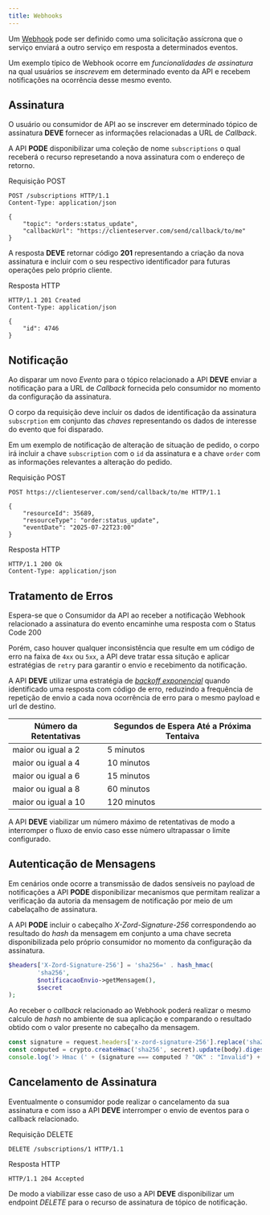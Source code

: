 ```yaml
---
title: Webhooks
---
```


Um [Webhook](https://swagger.io/docs/specification/v3_0/callbacks/) pode ser definido como uma solicitação assícrona que o serviço enviará a outro serviço em resposta a determinados eventos.

Um exemplo típico de Webhook ocorre em *funcionalidades de assinatura* na qual usuários se *inscrevem* em determinado evento da API e recebem notificações na ocorrência desse mesmo evento.

## Assinatura

O usuário ou consumidor de API ao se inscrever em determinado tópico de assinatura **DEVE** fornecer as informações relacionadas a URL de *Callback*.

A API **PODE** disponibilizar uma coleção de nome `subscriptions` o qual receberá o recurso represetando a nova assinatura com o endereço de retorno.


Requisição POST

```
POST /subscriptions HTTP/1.1
Content-Type: application/json

{
    "topic": "orders:status_update",
    "callbackUrl": "https://clienteserver.com/send/callback/to/me"
}
```

A resposta **DEVE** retornar código **201** representando a criação da nova assinatura e incluir com o seu respectivo identificador para futuras operações pelo próprio cliente.

Resposta HTTP
```
HTTP/1.1 201 Created
Content-Type: application/json

{       
    "id": 4746
}
```

## Notificação

Ao disparar um novo *Evento* para o tópico relacionado a API **DEVE** enviar a notificação para a URL de *Callback* fornecida pelo consumidor no momento da configuração da assinatura.

O corpo da requisição deve incluir os dados de identificação da assinatura `subscrption` em conjunto das *chaves* representando os dados de interesse do evento que foi disparado.

Em um exemplo de notificação de alteração de situação de pedido, o corpo irá incluir a chave `subscription` com o `id` da assinatura e a chave `order` com as informações relevantes a alteração do pedido.

Requisição POST

```
POST https://clienteserver.com/send/callback/to/me HTTP/1.1

{       
    "resourceId": 35689,
    "resourceType": "order:status_update",
    "eventDate": "2025-07-22T23:00"
}
```

Resposta HTTP

```
HTTP/1.1 200 Ok
Content-Type: application/json
```

## Tratamento de Erros

Espera-se que o Consumidor da API ao receber a notificação Webhook relacionado a assinatura do evento encaminhe uma resposta com o Status Code 200

Porém, caso houver qualquer inconsistência que resulte em um código de erro na faixa de `4xx` ou `5xx`, a API deve tratar essa situção e aplicar estratégias de `retry` para garantir o envio e recebimento da notificação.

A API **DEVE** utilizar uma estratégia de [*backoff exponencial*](https://en.wikipedia.org/wiki/Exponential_backoff) quando identificado uma resposta com código de erro, reduzindo a frequência de repetição de envio a cada nova ocorrência de erro para o mesmo payload e url de destino.

| Número da Retentativas | Segundos de Espera Até a Próxima Tentaiva |
| -----------------------|-------------------------------------------|
| maior ou igual a 2     | 5 minutos                                 |
| maior ou igual a 4     | 10 minutos                                |
| maior ou igual a 6     | 15 minutos                                |
| maior ou igual a 8     | 60 minutos                                |
| maior ou igual a 10    | 120 minutos                               |

A API **DEVE** viabilizar um número máximo de retentativas de modo a interromper o fluxo de envio caso esse número ultrapassar o limite configurado.

## Autenticação de Mensagens

Em cenários onde ocorre a transmissão de dados sensíveis no payload de notificações a API **PODE** disponibilizar mecanismos que permitam realizar a verificação da autoria da mensagem de notificação por meio de um cabelaçalho de assinatura.

A API **PODE** incluir o cabeçalho *X-Zord-Signature-256* correspondendo ao resultado do *hash* da mensagem em conjunto a uma chave secreta disponibilizada pelo próprio consumidor no momento da configuração da assinatura.

```php
$headers['X-Zord-Signature-256'] = 'sha256=' . hash_hmac(
        'sha256', 
        $notificacaoEnvio->getMensagem(), 
        $secret
);
```

Ao receber o *callback* relacionado ao Webhook poderá realizar o mesmo calculo de *hash* no ambiente de sua aplicação e comparando o resultado obtido com o valor presente no cabeçalho da mensagem.

```javascript
const signature = request.headers['x-zord-signature-256'].replace('sha256=', '');
const computed = crypto.createHmac('sha256', secret).update(body).digest('hex');
console.log('> Hmac (' + (signature === computed ? "OK" : "Invalid") + ")")
```

    
## Cancelamento de Assinatura

Eventualmente o consumidor pode realizar o cancelamento da sua assinatura e com isso a API **DEVE** interromper o envio de eventos para o callback relacionado.

Requisição DELETE
```
DELETE /subscriptions/1 HTTP/1.1
```

Resposta HTTP
```
HTTP/1.1 204 Accepted
```

De modo a viabilizar esse caso de uso a API **DEVE** disponibilizar um endpoint *DELETE* para o recurso de assinatura de tópico de notificação.